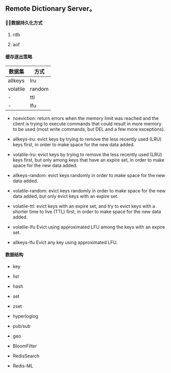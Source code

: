 ## Remote Dictionary Server。

#### 数据持久化方式

1. rdb

2. aof

#### 缓存逐出策略

| 数据集 | 方式 |
|-------|-----|
| allkeys | lru |
| volatile | random |
| - | ttl |
| - | lfu |

* noeviction: return errors when the memory limit was reached and the client is trying to execute commands that could result in more memory to be used (most write commands, but DEL and a few more exceptions).

* allkeys-lru: evict keys by trying to remove the less recently used (LRU) keys first, in order to make space for the new data added.

* volatile-lru: evict keys by trying to remove the less recently used (LRU) keys first, but only among keys that have an expire set, in order to make space for the new data added.

* allkeys-random: evict keys randomly in order to make space for the new data added.

* volatile-random: evict keys randomly in order to make space for the new data added, but only evict keys with an expire set.

* volatile-ttl: evict keys with an expire set, and try to evict keys with a shorter time to live (TTL) first, in order to make space for the new data added.

* volatile-lfu Evict using approximated LFU among the keys with an expire set.

* allkeys-lfu Evict any key using approximated LFU.

#### 数据结构

* key

* list

* hash

* set

* zset

* hyperloglog

* pub/sub

* geo

* BloomFilter

* RedisSearch

* Redis-ML

 